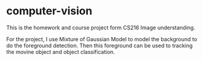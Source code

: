 # computer-vision
This is the homework and course project form CS216 Image understanding.

For the project, I use Mixture of Gaussian Model to model the background to do the foreground detection. Then this foreground can be used to tracking the movine object and object classification.
